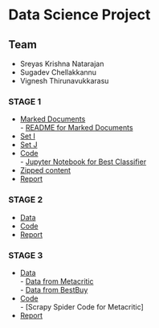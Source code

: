 # Data Science Project
## Team
- Sreyas Krishna Natarajan
- Sugadev Chellakkannu
- Vignesh Thirunavukkarasu

### STAGE 1
* [Marked Documents](https://github.com/sugadev/CS839/tree/master/Stage%201/All%20Marked%20Documents)
  <br/>  - [README for Marked Documents](https://github.com/sugadev/CS839/blob/master/Stage%201/All%20Marked%20Documents/README.md)
* [Set I](https://github.com/sugadev/CS839/tree/master/Stage%201/Set%20I)
* [Set J](https://github.com/sugadev/CS839/tree/master/Stage%201/Set%20J)
* [Code](https://github.com/sugadev/CS839/tree/master/Stage%201/Code)
<br/>     - [Jupyter Notebook for Best Classifier](https://github.com/sugadev/CS839/blob/master/Stage%201/Code/Person_Name_Classifier.ipynb)
* [Zipped content](https://github.com/sugadev/CS839/raw/master/Stage%201/Stage1.zip)
* [Report](https://github.com/sugadev/CS839/blob/master/Stage%201/Stage1_Report.pdf)

### STAGE 2
* [Data](https://github.com/sugadev/CS839/tree/master/Stage%202/Data)
* [Code](https://github.com/sugadev/CS839/tree/master/Stage%202/Code/cs839)
* [Report](https://github.com/sugadev/CS839/blob/master/Stage%202/Stage2_Report.pdf)
### STAGE 3
* [Data](https://github.com/sugadev/CS839/tree/master/Stage%203/Data)
  <br/>  - [Data from Metacritic](https://github.com/sugadev/CS839/blob/master/Stage%202/Data/metacritic_music.csv)
  <br/>  - [Data from BestBuy](https://github.com/sugadev/CS839/blob/master/Stage%202/Data/bestbuy_music.csv)
* [Code](https://github.com/sugadev/CS839/tree/master/Stage%203/Code)
  <br/>  - [Scrapy Spider Code for Metacritic]
* [Report](https://github.com/sugadev/CS839/blob/master/Stage%203/Stage3_Report.pdf)
